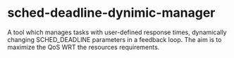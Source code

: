 sched-deadline-dynimic-manager
==============================

A tool which manages tasks with user-defined response times, dynamically changing SCHED_DEADLINE parameters in a feedback loop. The aim is to maximize the QoS WRT the resources requirements.
